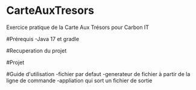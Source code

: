# CarteAuxTresors
Exercice pratique de la Carte Aux Trésors pour Carbon IT

#Prérequis
-Java 17 et gradle

#Recuperation du projet

#Projet

#Guide d'utilisation
-fichier par defaut
-generateur de fichier à partir de la ligne de commande
-appliation qui sort un fichier de sortie


